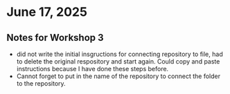 # June 17, 2025

## Notes for Workshop 3

- did not write the initial insgructions for connecting repository to file, had to delete the original respository and start again. Could copy and paste instructions because I have done these steps before.
- Cannot forget to put in the name of the repository to connect the folder to the repository.

